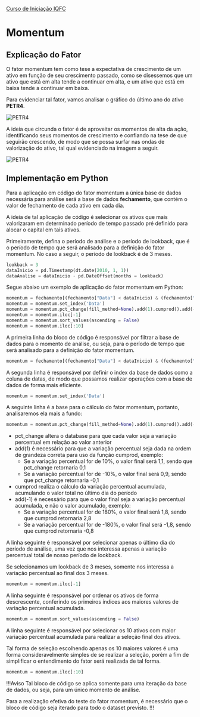 <a href="/TraineeIQFC/site/home.html">Curso de Iniciação IQFC</a>

Momentum
======

Explicação do Fator
---------

O fator momentum tem como tese a expectativa de crescimento de um ativo em função de seu crescimento passado, como se dísessemos que um ativo que está em alta tende a continuar em alta, e um ativo que está em baixa tende a continuar em baixa.

Para evidenciar tal fator, vamos analisar o gráfico do último ano do ativo **PETR4**.

![PETR4](petr4.png)

A ideia que circunda o fator é de aproveitar os momentos de alta da ação, identificando seus momentos de crescimento e confiando na tese de que seguirão crescendo, de modo que se possa surfar nas ondas de valorização do ativo, tal qual evidenciado na imagem a seguir.

![PETR4](petr4_riscado.png)

Implementação em Python
---------

Para a aplicação em código do fator momentum a única base de dados necessária para análise será a base de dados **fechamento**, que contém o valor de fechamento de cada ativo em cada dia.

A ideia de tal aplicação de código é selecionar os ativos que mais valorizaram em determinado período de tempo passado pré definido para alocar o capital em tais ativos.

Primeiramente, defina o período de análise e o período de lookback, que é o período de tempo que será analisado para a definição do fator momentum. No caso a seguir, o período de lookback é de 3 meses.

```python
lookback = 3
dataInicio = pd.Timestamp(dt.date(2010, 1, 1))
dataAnalise = dataInicio - pd.DateOffset(months = lookback)
```

Segue abaixo um exemplo de aplicação do fator momentum em Python:
```python
momentum = fechamento[(fechamento["Data"] < dataInicio) & (fechamento["Data"] > dataAnalise)]
momentum = momentum.set_index('Data')
momentum = momentum.pct_change(fill_method=None).add(1).cumprod().add(-1)
momentum = momentum.iloc[-1]
momentum = momentum.sort_values(ascending = False)
momentum = momentum.iloc[:10]
```

A primeira linha do bloco de código é responsável por filtrar a base de dados para o momento de análise, ou seja, para o período de tempo que será analisado para a definição do fator momentum.
```python
momentum = fechamento[(fechamento["Data"] < dataInicio) & (fechamento["Data"] > dataAnalise)]
```

A segunda linha é responsável por definir o index da base de dados como a coluna de datas, de modo que possamos realizar operações com a base de dados de forma mais eficiente.
```python
momentum = momentum.set_index('Data')
```

A seguinte linha é a base para o cálculo do fator momentum, portanto, analisaremos ela mais a fundo:
```python
momentum = momentum.pct_change(fill_method=None).add(1).cumprod().add(-1)
```

- pct_change altera o database para que cada valor seja a variação percentual em relação ao valor anterior
- add(1) é necessário para que a variação percentual seja dada na ordem de grandeza correta para uso da função cumprod, exemplo:
    - Se a variação percentual for de 10%, o valor final será 1,1, sendo que pct_change retornaria 0,1
    - Se a variação percentual for de -10%, o valor final será 0,9, sendo que pct_change retornaria -0,1
- cumprod realiza o cálculo da variação percentual acumulada, acumulando o valor total no último dia do período
- add(-1) é necessário para que o valor final seja a variação percentual acumulada, e não o valor acumulado, exemplo:
    - Se a variação percentual for de 180%, o valor final será 1,8, sendo que cumprod retornaria 2,8
    - Se a variação percentual for de -180%, o valor final será -1,8, sendo que cumprod retornaria -0,8

A linha seguinte é responsável por selecionar apenas o último dia do período de análise, uma vez que nos interessa apenas a variação percentual total de nosso período de lookback.

Se selecionamos um lookback de 3 meses, somente nos interessa a variação percentual ao final dos 3 meses.
```python
momentum = momentum.iloc[-1]
```

A linha seguinte é responsável por ordenar os ativos de forma descrescente, conferindo os primeiros índices aos maiores valores de variação percentual acumulada.
```python
momentum = momentum.sort_values(ascending = False)
```

A linha seguinte é responsável por selecionar os 10 ativos com maior variação percentual acumulada para realizar a seleção final dos ativos.

Tal forma de seleção escolhendo apenas os 10 maiores valores é uma forma consideravelmente simples de se realizar a seleção, porém a fim de simplificar o entendimento do fator será realizada de tal forma.
```python
momentum = momentum.iloc[:10]
```

!!!Aviso
Tal bloco de código se aplica somente para uma iteração da base de dados, ou seja, para um único momento de análise. 

Para a realização efetiva do teste do fator momentum, é necessário que o bloco de código seja iterado para todo o dataset previsto.
!!!
